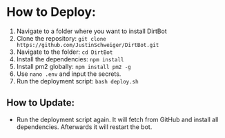 # How to Deploy:

1. Navigate to a folder where you want to install DirtBot
2. Clone the repository: `git clone https://github.com/JustinSchweiger/DirtBot.git`
3. Navigate to the folder: `cd DirtBot`
4. Install the dependencies: `npm install`
5. Install pm2 globally: `npm install pm2 -g`
6. Use `nano .env` and input the secrets.
7. Run the deployment script: `bash deploy.sh`

## How to Update:

- Run the deployment script again. It will fetch from GitHub and install all dependencies. Afterwards it will restart the bot.